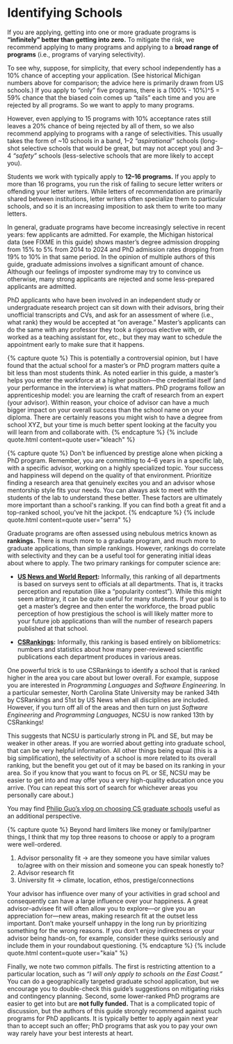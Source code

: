 # Identifying Schools

If you are applying, getting into one or more graduate programs is **“infinitely” better than getting into zero.** To mitigate the risk, we recommend applying to many programs and applying to a **broad range of programs** (i.e., programs of varying selectivity).  

To see why, suppose, for simplicity, that every school independently has a 10% chance of accepting your application. (See historical Michigan numbers above for comparison; the advice here is primarily drawn from US schools.) If you apply to “only” five programs, there is a (100% - 10%)^5 = 59% chance that the biased coin comes up “tails” each time and you are rejected by all programs. So we want to apply to many programs.  

However, even applying to 15 programs with 10% acceptance rates still leaves a 20% chance of being rejected by all of them, so we also recommend applying to programs with a range of selectivities. This usually takes the form of ~10 schools in a band, 1–2 *“aspirational”* schools (long-shot selective schools that would be great, but may not accept you) and 3–4 *“safety”* schools (less-selective schools that are more likely to accept you).  

Students we work with typically apply to **12–16 programs.** If you apply to more than 16 programs, you run the risk of failing to secure letter writers or offending your letter writers. While letters of recommendation are primarily shared between institutions, letter writers often specialize them to particular schools, and so it is an increasing imposition to ask them to write too many letters.  

In general, graduate programs have become increasingly selective in recent years: few applicants are admitted. For example, the Michigan historical data (see FIXME in this guide) shows master’s degree admission dropping from 15% to 5% from 2014 to 2024 and PhD admission rates dropping from 19% to 10% in that same period. In the opinion of multiple authors of this guide, graduate admissions involves a significant amount of chance. Although our feelings of imposter syndrome may try to convince us otherwise, many strong applicants are rejected and some less-prepared applicants are admitted.  

PhD applicants who have been involved in an independent study or undergraduate research project can sit down with their advisors, bring their unofficial transcripts and CVs, and ask for an assessment of where (i.e., what rank) they would be accepted at “on average.” Master’s applicants can do the same with any professor they took a rigorous elective with, or worked as a teaching assistant for, etc., but they may want to schedule the appointment early to make sure that it happens.  

{% capture quote %}
This is potentially a controversial opinion, but I have found that the actual school for a master’s or PhD program matters quite a bit less than most students think. As noted earlier in this guide, a master’s helps you enter the workforce at a higher position—the credential itself (and your performance in the interview) is what matters. PhD programs follow an apprenticeship model: you are learning the craft of research from an expert (your advisor). Within reason, your choice of advisor can have a much bigger impact on your overall success than the school name on your diploma. There are certainly reasons you might wish to have a degree from school XYZ, but your time is much better spent looking at the faculty you will learn from and collaborate with.
{% endcapture %}
{% include quote.html content=quote user="kleach" %}

{% capture quote %}
Don't be influenced by prestige alone when picking a PhD program. Remember, you are committing to 4–6 years in a specific lab, with a specific advisor, working on a highly specialized topic. Your success and happiness will depend on the quality of that environment. Prioritize finding a research area that genuinely excites you and an advisor whose mentorship style fits your needs. You can always ask to meet with the students of the lab to understand these better. These factors are ultimately more important than a school's ranking. If you can find both a great fit and a top-ranked school, you've hit the jackpot.
{% endcapture %}
{% include quote.html content=quote user="serra" %}

Graduate programs are often assessed using nebulous metrics known as **rankings.** There is much more to a graduate program, and much more to graduate applications, than simple rankings. However, rankings do correlate with selectivity and they can be a useful tool for generating initial ideas about where to apply. The two primary rankings for computer science are:

- **[US News and World Report](https://www.usnews.com/best-graduate-schools/top-science-schools/computer-science-rankings):** Informally, this ranking of all departments is based on surveys sent to officials at all departments. That is, it tracks perception and reputation (like a “popularity contest”). While this might seem arbitrary, it can be quite useful for many students. If your goal is to get a master’s degree and then enter the workforce, the broad public perception of how prestigious the school is will likely matter more to your future job applications than will the number of research papers published at that school.

- **[CSRankings](https://csrankings.org):** Informally, this ranking is based entirely on bibliometrics: numbers and statistics about how many peer-reviewed scientific publications each department produces in various areas.

One powerful trick is to use CSRankings to identify a school that is ranked higher in the area you care about but lower overall. For example, suppose you are interested in *Programming Languages* and *Software Engineering.* In a particular semester, North Carolina State University may be ranked 34th by CSRankings and 51st by US News when all disciplines are included. However, if you turn off all of the areas and then turn on just *Software Engineering* and *Programming Languages,* NCSU is now ranked 13th by CSRankings!  

This suggests that NCSU is particularly strong in PL and SE, but may be weaker in other areas. If you are worried about getting into graduate school, that can be very helpful information. All other things being equal (this is a big simplification), the selectivity of a school is more related to its overall ranking, but the benefit you get out of it may be based on its ranking in your area. So if you know that you want to focus on PL or SE, NCSU may be easier to get into and may offer you a very high-quality education once you arrive. (You can repeat this sort of search for whichever areas you personally care about.)  

You may find [Philip Guo’s vlog on choosing CS graduate schools](https://www.youtube.com/watch?v=hOSl3xPmHiQ&t=1s) useful as an additional perspective.  

{% capture quote %}
Beyond hard limiters like money or family/partner things, I think that my top three reasons to choose or apply to a program were well-ordered.  
1. Advisor personality fit → are they someone you have similar values to/agree with on their mission and someone you can speak honestly to?  
2. Advisor research fit  
3. University fit → climate, location, ethos, prestige/connections  

Your advisor has influence over many of your activities in grad school and consequently can have a large influence over your happiness. A great advisor–advisee fit will often allow you to explore—or give you an appreciation for—new areas, making research fit at the outset less important. Don’t make yourself unhappy in the long run by prioritizing something for the wrong reasons. If you don’t enjoy indirectness or your advisor being hands-on, for example, consider these quirks seriously and include them in your roundabout questioning.
{% endcapture %}
{% include quote.html content=quote user="kaia" %}

Finally, we note two common pitfalls. The first is restricting attention to a particular location, such as *“I will only apply to schools on the East Coast.”* You can do a geographically targeted graduate school application, but we encourage you to double-check this guide’s suggestions on mitigating risks and contingency planning. Second, some lower-ranked PhD programs are easier to get into but are **not fully funded.** That is a complicated topic of discussion, but the authors of this guide strongly recommend against such programs for PhD applicants. It is typically better to apply again next year than to accept such an offer; PhD programs that ask you to pay your own way rarely have your best interests at heart.
